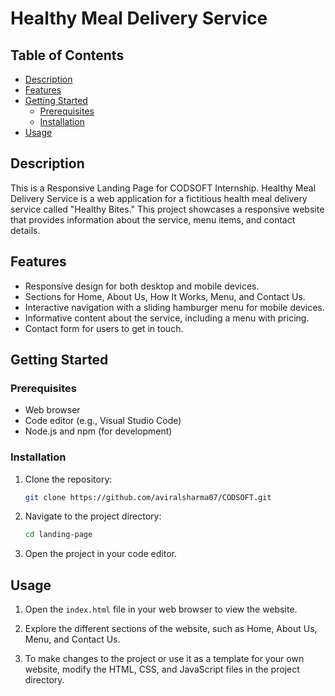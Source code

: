 # Healthy Meal Delivery Service

## Table of Contents

- [Description](#description)
- [Features](#features)
- [Getting Started](#getting-started)
  - [Prerequisites](#prerequisites)
  - [Installation](#installation)
- [Usage](#usage)

## Description

This is a Responsive Landing Page for CODSOFT Internship. Healthy Meal Delivery Service is a web application for a fictitious health meal delivery service called "Healthy Bites." This project showcases a responsive website that provides information about the service, menu items, and contact details.

## Features

- Responsive design for both desktop and mobile devices.
- Sections for Home, About Us, How It Works, Menu, and Contact Us.
- Interactive navigation with a sliding hamburger menu for mobile devices.
- Informative content about the service, including a menu with pricing.
- Contact form for users to get in touch.

## Getting Started

### Prerequisites

- Web browser
- Code editor (e.g., Visual Studio Code)
- Node.js and npm (for development)

### Installation

1. Clone the repository:

   ```bash
   git clone https://github.com/aviralsharma07/CODSOFT.git
   ```

2. Navigate to the project directory:

   ```bash
   cd landing-page
   ```

3. Open the project in your code editor.

## Usage

1. Open the `index.html` file in your web browser to view the website.

2. Explore the different sections of the website, such as Home, About Us, Menu, and Contact Us.

3. To make changes to the project or use it as a template for your own website, modify the HTML, CSS, and JavaScript files in the project directory.
